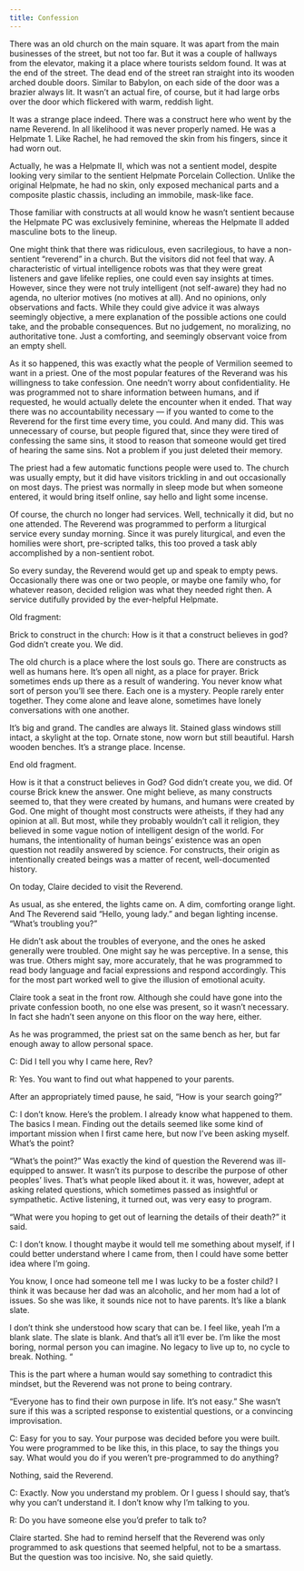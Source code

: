 ```yaml
---
title: Confession
---
```


There was an old church on the main square. It was apart from the main businesses of the street, but not too far. But it was a couple of hallways from the elevator, making it a place where tourists seldom found. It was at the end of the street. The dead end of the street ran straight into its wooden arched double doors. Similar to Babylon, on each side of the door was a brazier always lit. It wasn’t an actual fire, of course, but it had large orbs over the door which flickered with warm, reddish light.

It was a strange place indeed. There was a construct here who went by the name Reverend. In all likelihood it was never properly named. He was a Helpmate 1. Like Rachel, he had removed the skin from his fingers, since it had worn out.

Actually, he was a Helpmate II, which was not a sentient model, despite looking very similar to the sentient Helpmate Porcelain Collection. Unlike the original Helpmate, he had no skin, only exposed mechanical parts and a composite plastic chassis, including an immobile, mask-like face.

Those familiar with constructs at all would know he wasn’t sentient because the Helpmate PC was exclusively feminine, whereas the Helpmate II added masculine bots to the lineup.

One might think that there was ridiculous, even sacrilegious, to have a non-sentient “reverend” in a church. But the visitors did not feel that way. A characteristic of virtual intelligence robots was that they were great listeners and gave lifelike replies, one could even say insights at times. However, since they were not truly intelligent (not self-aware) they had no agenda, no ulterior motives (no motives at all). And no opinions, only observations and facts. While they could give advice it was always seemingly objective, a mere explanation of the possible actions one could take, and the probable consequences. But no judgement, no moralizing, no authoritative tone. Just a comforting, and seemingly observant voice from an empty shell. 

As it so happened, this was exactly what the people of Vermilion seemed to want in a priest. One of the most popular features of the Reverand was his willingness to take confession. One needn’t worry about confidentiality. He was programmed not to share information between humans, and if requested, he would actually delete the encounter when it ended. That way there was no accountability necessary — if you wanted to come to the Reverend for the first time every time, you could. And many did. This was unnecessary of course, but people figured that, since they were tired of confessing the same sins, it stood to reason that someone would get tired of hearing the same sins. Not a problem if you just deleted their memory.

The priest had a few automatic functions people were used to. The church was usually empty, but it did have visitors trickling in and out occasionally on most days. The priest was normally in sleep mode but when someone entered, it would bring itself online, say hello and light some incense. 

Of course, the church no longer had services. Well, technically it did, but no one attended. The Reverend was programmed to perform a liturgical service every sunday morning. Since it was purely liturgical, and even the homilies were short, pre-scripted talks, this too proved a task ably accomplished by a non-sentient robot.

So every sunday, the Reverend would get up and speak to empty pews. Occasionally there was one or two people, or maybe one family who, for whatever reason, decided religion was what they needed right then. A service dutifully provided by the ever-helpful Helpmate.

Old fragment:

Brick to construct in the church: How is it that a construct believes in god? God didn’t create you. We did. 

The old church is a place where the lost souls go. There are constructs as well as humans here. It’s open all night, as a place for prayer. Brick sometimes ends up there as a result of wandering. You never know what sort of person you’ll see there. Each one is a mystery. People rarely enter together. They come alone and leave alone, sometimes have lonely conversations with one another. 

It’s big and grand. The candles are always lit. Stained glass windows still intact, a skylight at the top. Ornate stone, now worn but still beautiful. Harsh wooden benches. It’s a strange place. Incense. 

End old fragment.

How is it that a construct believes in God? God didn’t create you, we did. Of course Brick knew the answer. One might believe, as many constructs seemed to, that they were created by humans, and humans were created by God. One might of thought most constructs were atheists, if they had any opinion at all. But most, while they probably wouldn’t call it religion, they believed in some vague notion of intelligent design of the world. For humans, the intentionality of human beings’ existence was an open question not readily answered by science. For constructs, their origin as intentionally created beings was a matter of recent, well-documented history.

On today, Claire decided to visit the Reverend. 

As usual, as she entered, the lights came on. A dim, comforting orange light. And The Reverend said “Hello, young lady.” and began lighting incense. “What’s troubling you?” 

He didn’t ask about the troubles of everyone, and the ones he asked generally were troubled. One might say he was perceptive. In a sense, this was true. Others might say, more accurately, that he was programmed to read body language and facial expressions and respond accordingly. This for the most part worked well to give the illusion of emotional acuity.

Claire took a seat in the front row. Although she could have gone into the private confession booth, no one else was present, so it wasn’t necessary. In fact she hadn’t seen anyone on this floor on the way here, either.

As he was programmed, the priest sat on the same bench as her, but far enough away to allow personal space.

C: Did I tell you why I came here, Rev?

R: Yes. You want to find out what happened to your parents.

After an appropriately timed pause, he said, “How is your search going?”

C: I don’t know. Here’s the problem. I already know what happened to them. The basics I mean. Finding out the details seemed like some kind of important mission when I first came here, but now I’ve been asking myself. What’s the point?

“What’s the point?” Was exactly the kind of question the Reverend was ill-equipped to answer. It wasn’t its purpose to describe the purpose of other peoples’ lives. That’s what people liked about it. it was, however, adept at asking related questions, which sometimes passed as insightful or sympathetic. Active listening, it turned out, was very easy to program.

“What were you hoping to get out of learning the details of their death?” it said.

C: I don’t know. I thought maybe it would tell me something about myself, if I could better understand where I came from, then I could have some better idea where I’m going.

You know, I once had someone tell me I was lucky to be a foster child? I think it was because her dad was an alcoholic, and her mom had a lot of issues. So she was like, it sounds nice not to have parents. It’s like a blank slate.

I don’t think she understood how scary that can be. I feel like, yeah I’m a blank slate. The slate is blank. And that’s all it’ll ever be. I’m like the most boring, normal person you can imagine. No legacy to live up to, no cycle to break. Nothing. “

This is the part where a human would say something to contradict this mindset, but the Reverend was not prone to being contrary. 

“Everyone has to find their own purpose in life. It’s not easy.” She wasn’t sure if this was a scripted response to existential questions, or a convincing improvisation. 

C: Easy for you to say. Your purpose was decided before you were built. You were programmed to be like this, in this place, to say the things you say. What would you do if you weren’t pre-programmed to do anything?

Nothing, said the Reverend.

C: Exactly. Now you understand my problem. Or I guess I should say, that’s why you can’t understand it. I don’t know why I’m talking to you.

R: Do you have someone else you’d prefer to talk to?

Claire started. She had to remind herself that the Reverend was only programmed to ask questions that seemed helpful, not to be a smartass. But the question was too incisive. No, she said quietly.